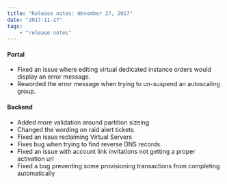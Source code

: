 ```yaml
---
title: "Release notes: November 27, 2017"
date: "2017-11-27"
tags:
    - "release notes"
---
```


#### Portal
+ Fixed an issue where editing virtual dedicated instance orders would display an error message.
+ Reworded the error message when trying to un-suspend an autoscaling group.

#### Backend
+ Added more validation around partition sizeing
+ Changed the wording on raid alert tickets
+ Fixed an issue reclaiming Virtual Servers
+ Fixes bug when trying to find reverse DNS records. 
+ Fixed an issue with account link invitations not getting a proper activation url
+ Fixed a bug preventing some provisioning transactions from completing automatically